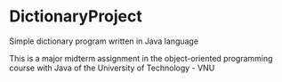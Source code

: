 # DictionaryProject

Simple dictionary program written in Java language

This is a major midterm assignment in the object-oriented programming course with Java of the University of Technology - VNU
